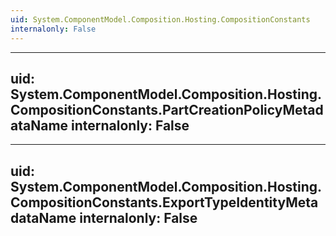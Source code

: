 ```yaml
---
uid: System.ComponentModel.Composition.Hosting.CompositionConstants
internalonly: False
---
```


---
uid: System.ComponentModel.Composition.Hosting.CompositionConstants.PartCreationPolicyMetadataName
internalonly: False
---

---
uid: System.ComponentModel.Composition.Hosting.CompositionConstants.ExportTypeIdentityMetadataName
internalonly: False
---
